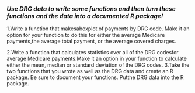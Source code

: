 ### *Use DRG data to write some functions and then turn these functions and the data into a documented R package!*

1.Write a function that makesaboxplot of payments by DRG code.  Make it an option for your function to do this for either the average Medicare payments,the average total payment, or the average covered charges. 

2.Write a function that calculates statistics over all of the DRG codesfor average Medicare payments.Make it an option in your function to calculate either the mean, median or standard deviation of the DRG codes. 3.Take the two functions that you wrote as well as the DRG data and create an R package. Be sure to document your functions.  Putthe DRG data into the R package. 
